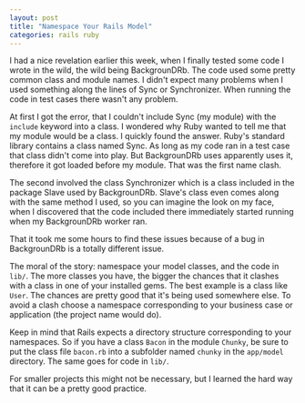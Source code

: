 ```yaml
---
layout: post
title: "Namespace Your Rails Model"
categories: rails ruby
---
```

I had a nice revelation earlier this week, when I finally tested some code I wrote in the wild, the wild being BackgrounDRb. The code used some pretty common class and module names. I didn't expect many problems when I used something along the lines of Sync or Synchronizer. When running the code in test cases there wasn't any problem.

At first I got the error, that I couldn't include Sync (my module) with the `include` keyword into a class. I wondered why Ruby wanted to tell me that my module would be a class. I quickly found the answer. Ruby's standard library contains a class named Sync. As long as my code ran in a test case that class didn't come into play. But BackgrounDRb uses apparently uses it, therefore it got loaded before my module. That was the first name clash.

The second involved the class Synchronizer which is a class included in the package Slave used by BackgrounDRb. Slave's class even comes along with the same method I used, so you can imagine the look on my face, when I discovered that the code included there immediately started running when my BackgrounDRb worker ran.

That it took me some hours to find these issues because of a bug in BackgrounDRb is a totally different issue.

The moral of the story: namespace your model classes, and the code in `lib/`. The more classes you have, the bigger the chances that it clashes with a class in one of your installed gems. The best example is a class like `User`. The chances are pretty good that it's being used somewhere else. To avoid a clash choose a namespace corresponding to your business case or application (the project name would do).

Keep in mind that Rails expects a directory structure corresponding to your namespaces. So if you have a class `Bacon` in the module `Chunky`, be sure to put the class file `bacon.rb` into a subfolder named `chunky` in the `app/model` directory. The same goes for code in `lib/`.

For smaller projects this might not be necessary, but I learned the hard way that it can be a pretty good practice.
